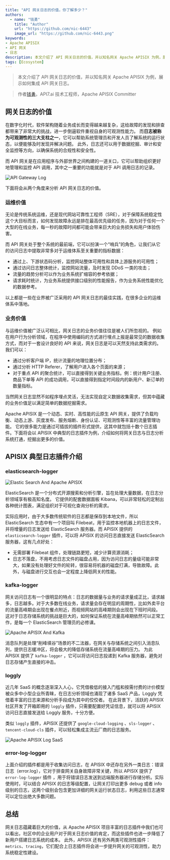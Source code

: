 ```yaml
---
title: "API 网关日志的价值，你了解多少？"
authors:
  - name: "钱勇"
    title: "Author"
    url: "https://github.com/nic-6443"
    image_url: "https://github.com/nic-6443.png"
keywords: 
- Apache APISIX
- API 网关
- 日志
description: 本文介绍了 API 网关日志的价值，并以知名网关 Apache APISIX 为例，展示如何集成 API 网关日志。
tags: [Ecosystem]
---
```


> 本文介绍了 API 网关日志的价值，并以知名网关 Apache APISIX 为例，展示如何集成 API 网关日志。

<!--truncate-->

> 作者[钱勇](https://github.com/nic-6443)，API7.ai 技术工程师，Apache APISIX Committer


## 网关日志的价值

在数字化时代，软件架构随着业务成长而变得越来越复杂，这给故障的发现和排查都带来了非常大的挑战，进一步倒逼软件重视自身的可观测性能力。
而**日志被称为可观测性的三大支柱之一**，它可以帮助系统管理员和开发人员了解系统的运行状态，以便能够及时发现并解决问题。
此外，日志还可以用于数据挖掘、审计和安全监控等方向，以确保系统的合规性和安全性。

而 API 网关是在应用程序与外部世界之间构建的一道关口，它可以帮助组织更好地管理和监控 API 调用，其中之一重要的功能就是对于 API 调用日志的记录。

![API Gateway Log](https://static.apiseven.com/uploads/2023/01/29/q5vt6NM5_api-gateway-log.png)

下面将会从两个角度来分析 API 网关日志的价值。

### 运维价值

无论是传统系统运维，还是现代网站可靠性工程师（SRE），对于保障系统稳定性这个大目标而言，如何发现故障永远是排在最高优先级的任务，因为对于任何一个大型的在线业务，每一秒的故障时间都可能会带来巨大的业务损失和用户体验伤害。

而 API 网关处于整个系统的最前端，它可以扮演一个“哨兵”的角色，让我们从它的访问日志中提取非常多对于运维体系至关重要的指标数据：

- 通过上、下游状态码分析，监控网站整体可用性和具体上游服务的可用性；
- 通过访问日志整体统计，监控网站流量，及时发现 DDoS 一类的攻击；
- 流量的趋势分析可以作为业务系统扩缩容的参考依据；
- 请求耗时统计，为业务系统提供接口级别的性能报告，作为业务系统性能优化的数据参考。

以上都是一些在业界被广泛采用的 API 网关日志的最佳实践，在很多企业的运维体系中落地。

### 业务价值

与运维价值被广泛认可相比，网关日志的业务价值往往是被人们所忽视的。
例如在用户行为分析领域，在程序中使用编码的方式进行埋点上报是最常见的数据收集方式，而对于一套设计良好的 API 来说，网关日志是可以天然支持此类需求的。我们可以：

- 通过分析客户端 IP，统计流量的地理位置分布；
- 通过分析 HTTP Referer，了解用户进入各个页面的来源；
- 对于重点 API 的聚合统计，可以直接得到关键业务指标。例：统计用户注册、商品下单等 API 的成功调用，可以直接得到指定时间段内的新用户、新订单的数量指标。

当然网关日志显然不如程序埋点灵活，无法实现自定义数据收集需求，但其中蕴藏的业务价值足以满足简单的数据挖掘需求。

Apache APISIX 是一个动态、实时、高性能的云原生 API 网关，提供了负载均衡、动态上游、灰度发布、服务熔断、身份认证、可观测性等丰富的流量管理功能。
它的很多能力是通过可插拔的插件形式提供，这其中就包括十数个日志插件。下面将会以 APISIX 中典型的日志插件为例，介绍如何将网关日志与日志分析系统打通，挖掘出更多的价值。

## APISIX 典型日志插件介绍

### elasticsearch-logger

![Elastic Search And Apache APISIX](https://static.apiseven.com/uploads/2023/01/29/0qU8RQOO_elastic-apisix.png)

ElasticSearch 是一个分布式开源搜索和分析引擎，旨在处理大量数据，在日志分析领域享有极高知名度。
它提供的配套数据面板 Kibana，可以非常轻松的定制出各种统计图表，满足组织对于可视化查询分析的需求。

实际应用时，由于大多数传统软件的日志都是保存到本地文件，所以 ElasticSearch 生态中有一个项目叫 Filebeat，用于监控本地机器上的日志文件，并将增量的日志发送给 ElasticSearch 服务器。而 APISIX 提供的 `elasticsearch-logger` 插件，可以将 APISIX 的访问日志直接发送 ElasticSearch 服务器，这有几点好处：

- 无需部署 Filebeat 组件，处理链路更短，减少计算资源消耗；
- 日志不落盘，不用考虑日志文件的磁盘占用，因为访问日志的量级可能非常大，如果没有处理好文件的轮转，很容易将机器的磁盘打满，导致故障。此外，与磁盘进行交互也会一定程度上降低网关的性能。

### kafka-logger

网关访问日志有一个很明显的特点：日志的数据量与业务的请求量成正比，请求越多，日志越多。对于大多数在线业务，请求量会存在明显的周期性，比如外卖平台的流量高峰期会出现在餐点附近，而视频网站的高峰期则会出现在下班时间段。
这对于日志存储系统的挑战是巨大的，如何保证系统在流量高峰期依然可以正常工作，是每一个 ElasticSearch 管理员的必修课。

![Apache APISIX And Kafka](https://static.apiseven.com/uploads/2023/01/29/aNv4oh2Q_apisix-kafka-es.png)

消息队列是处理“削峰填谷”场景的不二法器，在网关与存储系统之间引入消息队列，提供日志缓冲区，将会极大的降低存储系统在流量高峰期的压力。
为此 APISIX 提供了 `kafka-logger` ，它可以将访问日志投递到 Kafka 服务器，避免对日志存储产生直接的冲击。

### loggly

近几年 SaaS 的概念逐渐深入人心，它凭借极低的接入门槛和按需付费的计价模型被众多中小型企业所青睐，在日志分析领域也涌现了诸多 SaaS 产品，Loggly 凭借着丰富的日志来源和分析手段成为其中的佼佼者。
在此背景下，活跃的 APISIX 社区开发了开箱即用的 `loggly` 插件，只需要配置好凭证信息，就可以将 APISIX 访问日志直接发送给 Loggly 服务，十分方便。

类似 `loggly` 插件，APISIX 还提供了 `google-cloud-logging` 、`sls-logger` 、`tencent-cloud-cls` 插件，可以轻松集成主流云厂商的日志服务。

![Apache APISIX Log SaaS](https://static.apiseven.com/uploads/2023/01/29/LnOhd04T_apisix-log-saas.png)

### error-log-logger

上面介绍的插件都是用于收集访问日志，在 APISIX 中还存在另外一类日志：错误日志（error.log），它对于排查网关自身故障非常关键，所以 APISIX 提供了 `error-log-logger` 插件 ，用于将错误日志发送到远端服务器进行存储分析。实际使用时，可以结合 APISIX 的日志等级配置，让网关打印出更多 debug 或者 info 级别的日志，这两个级别会包含更加详细的网关运行状态日志，利用这些日志通常可以定位出绝大多数问题。

## 总结

网关日志蕴藏着巨大的价值，从 Apache APISIX 项目丰富的日志插件中我们也可以看出，社区中的企业用户对于网关日志价值的肯定，而这些插件也进一步降低了新用户搭建日志系统的成本。
此外，APISIX 还有另外两类可观测性插件：`metrics`、`tracing`，它们配合上日志插件将会进一步提升网关的可观测性，助力系统稳定性建设。
